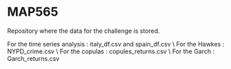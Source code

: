 # MAP565
Repository where the data for the challenge is stored. 

For the time series analysis : italy_df.csv and spain_df.csv
\\
For the Hawkes : NYPD_crime.csv
\\
For the copulas : copules_returns.csv
\\
For the Garch : Garch_returns.csv

